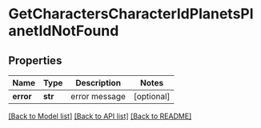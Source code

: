 # GetCharactersCharacterIdPlanetsPlanetIdNotFound

## Properties
Name | Type | Description | Notes
------------ | ------------- | ------------- | -------------
**error** | **str** | error message | [optional] 

[[Back to Model list]](../README.md#documentation-for-models) [[Back to API list]](../README.md#documentation-for-api-endpoints) [[Back to README]](../README.md)


